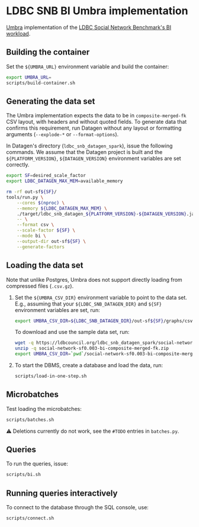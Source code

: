 # LDBC SNB BI Umbra implementation

[Umbra](https://umbra-db.com/) implementation of the [LDBC Social Network Benchmark's BI workload](https://github.com/ldbc/ldbc_snb_docs).

## Building the container

Set the `${UMBRA_URL}` environment variable and build the container:

```bash
export UMBRA_URL=
scripts/build-container.sh
```

## Generating the data set

The Umbra implementation expects the data to be in `composite-merged-fk` CSV layout, with headers and without quoted fields.
To generate data that confirms this requirement, run Datagen without any layout or formatting arguments (`--explode-*` or `--format-options`).

In Datagen's directory (`ldbc_snb_datagen_spark`), issue the following commands. We assume that the Datagen project is built and the `${PLATFORM_VERSION}`, `${DATAGEN_VERSION}` environment variables are set correctly.

```bash
export SF=desired_scale_factor
export LDBC_DATAGEN_MAX_MEM=available_memory
```

```bash
rm -rf out-sf${SF}/
tools/run.py \
    --cores $(nproc) \
    --memory ${LDBC_DATAGEN_MAX_MEM} \
    ./target/ldbc_snb_datagen_${PLATFORM_VERSION}-${DATAGEN_VERSION}.jar \
    -- \
    --format csv \
    --scale-factor ${SF} \
    --mode bi \
    --output-dir out-sf${SF} \
    --generate-factors
```

## Loading the data set

Note that unlike Postgres, Umbra does not support directly loading from compressed files (`.csv.gz`).

1. Set the `${UMBRA_CSV_DIR}` environment variable to point to the data set. E.g., assuming that your `${LDBC_SNB_DATAGEN_DIR}` and `${SF}` environment variables are set, run:

    ```bash
    export UMBRA_CSV_DIR=${LDBC_SNB_DATAGEN_DIR}/out-sf${SF}/graphs/csv/bi/composite-merged-fk/
    ```

    To download and use the sample data set, run:

    ```bash
    wget -q https://ldbcouncil.org/ldbc_snb_datagen_spark/social-network-sf0.003-bi-composite-merged-fk.zip
    unzip -q social-network-sf0.003-bi-composite-merged-fk.zip
    export UMBRA_CSV_DIR=`pwd`/social-network-sf0.003-bi-composite-merged-fk/graphs/csv/bi/composite-merged-fk/
    ```

1. To start the DBMS, create a database and load the data, run:

    ```bash
    scripts/load-in-one-step.sh
    ```

## Microbatches

Test loading the microbatches:

```bash
scripts/batches.sh
```

:warning: Deletions currently do not work, see the `#TODO` entries in `batches.py`.

## Queries

To run the queries, issue:

```bash
scripts/bi.sh
```

## Running queries interactively

To connect to the database through the SQL console, use:

```bash
scripts/connect.sh
```
